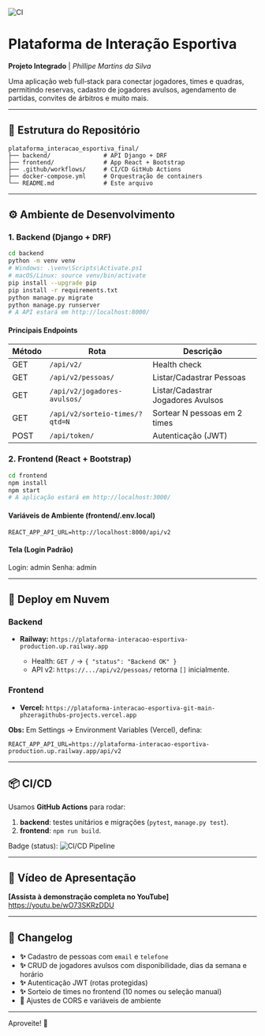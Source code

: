 ![CI](https://github.com/pHzeraGitHub/plataforma-interacao-esportiva/actions/workflows/ci-cd.yml/badge.svg)
# Plataforma de Interação Esportiva

**Projeto Integrado** | *Phillipe Martins da Silva*

Uma aplicação web full‑stack para conectar jogadores, times e quadras, permitindo reservas, cadastro de jogadores avulsos, agendamento de partidas, convites de árbitros e muito mais.

---

## 📁 Estrutura do Repositório

```
plataforma_interacao_esportiva_final/
├── backend/               # API Django + DRF
├── frontend/              # App React + Bootstrap
├── .github/workflows/     # CI/CD GitHub Actions
├── docker-compose.yml     # Orquestração de containers
└── README.md              # Este arquivo
```

---

## ⚙️ Ambiente de Desenvolvimento

### 1. Backend (Django + DRF)

```bash
cd backend
python -m venv venv
# Windows: .\venv\Scripts\Activate.ps1
# macOS/Linux: source venv/bin/activate
pip install --upgrade pip
pip install -r requirements.txt
python manage.py migrate
python manage.py runserver
# A API estará em http://localhost:8000/
```

#### Principais Endpoints

| Método | Rota                           | Descrição                          |
| ------ | ------------------------------ | ---------------------------------- |
| GET    | `/api/v2/`                     | Health check                       |
| GET    | `/api/v2/pessoas/`             | Listar/Cadastrar Pessoas           |
| GET    | `/api/v2/jogadores-avulsos/`   | Listar/Cadastrar Jogadores Avulsos |
| GET    | `/api/v2/sorteio-times/?qtd=N` | Sortear N pessoas em 2 times       |
| POST   | `/api/token/`                  | Autenticação (JWT)                 |

### 2. Frontend (React + Bootstrap)

```bash
cd frontend
npm install
npm start
# A aplicação estará em http://localhost:3000/
```

#### Variáveis de Ambiente (frontend/.env.local)

```dotenv
REACT_APP_API_URL=http://localhost:8000/api/v2
```
#### Tela (Login Padrão)
Login: admin
Senha: admin

---

## 🚀 Deploy em Nuvem

### Backend

* **Railway:** `https://plataforma-interacao-esportiva-production.up.railway.app`

  * Health: `GET /` → `{ "status": "Backend OK" }`
  * API v2: `https://.../api/v2/pessoas/` retorna `[]` inicialmente.

### Frontend

* **Vercel:** `https://plataforma-interacao-esportiva-git-main-phzeragithubs-projects.vercel.app`

**Obs:** Em Settings → Environment Variables (Vercel), defina:

```
REACT_APP_API_URL=https://plataforma-interacao-esportiva-production.up.railway.app/api/v2
```

---

## 📦 CI/CD

Usamos **GitHub Actions** para rodar:

1. **backend**: testes unitários e migrações (`pytest`, `manage.py test`).
2. **frontend**: `npm run build`.

Badge (status):
![CI/CD Pipeline](https://github.com/pHzeraGitHub/plataforma-interacao-esportiva/actions/workflows/ci-cd.yml/badge.svg)

---

## 🎥 Vídeo de Apresentação

**[Assista à demonstração completa no YouTube]** https://youtu.be/wO73SKRzDDU

---

## 📝 Changelog

* **✨** Cadastro de pessoas com `email` e `telefone`
* **✨** CRUD de jogadores avulsos com disponibilidade, dias da semana e horário
* **✨** Autenticação JWT (rotas protegidas)
* **✨** Sorteio de times no frontend (10 nomes ou seleção manual)
* **🔧** Ajustes de CORS e variáveis de ambiente

---

Aproveite! 🚀
